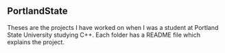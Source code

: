 ## PortlandState
Theses are the projects I have worked on when I was a student at Portland State University studying C++. Each folder has a README file which explains the project.
